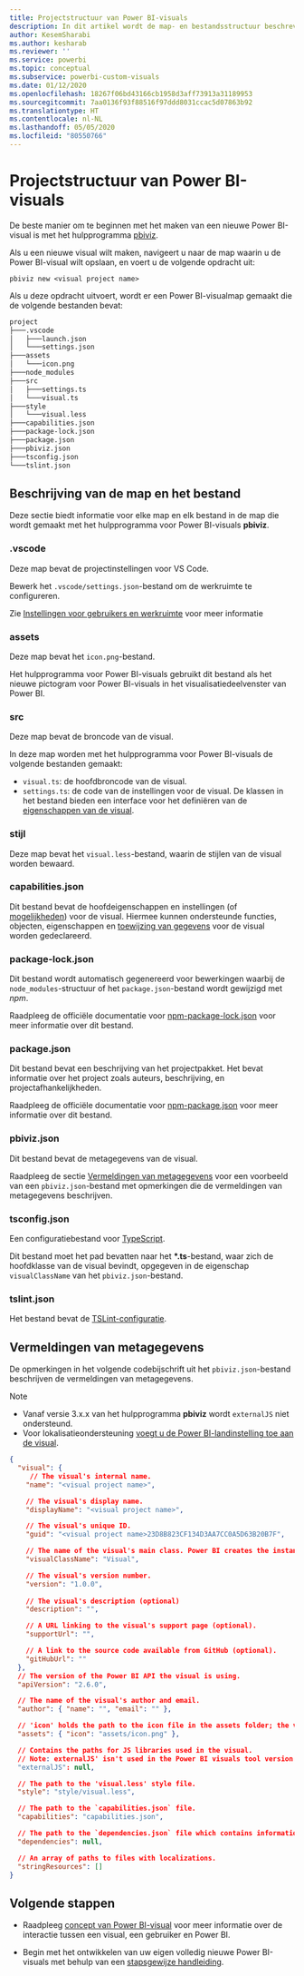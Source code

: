 ```yaml
---
title: Projectstructuur van Power BI-visuals
description: In dit artikel wordt de map- en bestandsstructuur beschreven van een Power BI-visualproject
author: KesemSharabi
ms.author: kesharab
ms.reviewer: ''
ms.service: powerbi
ms.topic: conceptual
ms.subservice: powerbi-custom-visuals
ms.date: 01/12/2020
ms.openlocfilehash: 18267f06bd43166cb1958d3aff73913a31189953
ms.sourcegitcommit: 7aa0136f93f88516f97ddd8031ccac5d07863b92
ms.translationtype: HT
ms.contentlocale: nl-NL
ms.lasthandoff: 05/05/2020
ms.locfileid: "80550766"
---
```

# <a name="power-bi-visual-project-structure"></a>Projectstructuur van Power BI-visuals

De beste manier om te beginnen met het maken van een nieuwe Power BI-visual is met het hulpprogramma [pbiviz](https://www.npmjs.com/package/powerbi-visuals-tools).

Als u een nieuwe visual wilt maken, navigeert u naar de map waarin u de Power BI-visual wilt opslaan, en voert u de volgende opdracht uit:

`pbiviz new <visual project name>`

Als u deze opdracht uitvoert, wordt er een Power BI-visualmap gemaakt die de volgende bestanden bevat:

```markdown
project
├───.vscode
│   ├───launch.json
│   └───settings.json
├───assets
│   └───icon.png
├───node_modules
├───src
│   ├───settings.ts
│   └───visual.ts
├───style
│   └───visual.less
├───capabilities.json
├───package-lock.json
├───package.json
├───pbiviz.json
├───tsconfig.json
└───tslint.json
```

## <a name="folder-and-file-description"></a>Beschrijving van de map en het bestand

Deze sectie biedt informatie voor elke map en elk bestand in de map die wordt gemaakt met het hulpprogramma voor Power BI-visuals **pbiviz**.  

### <a name="vscode"></a>.vscode

Deze map bevat de projectinstellingen voor VS Code.

Bewerk het `.vscode/settings.json`-bestand om de werkruimte te configureren.

Zie [Instellingen voor gebruikers en werkruimte](https://code.visualstudio.com/docs/getstarted/settings) voor meer informatie

### <a name="assets"></a>assets

Deze map bevat het `icon.png`-bestand.

Het hulpprogramma voor Power BI-visuals gebruikt dit bestand als het nieuwe pictogram voor Power BI-visuals in het visualisatiedeelvenster van Power BI.

### <a name="src"></a>src

Deze map bevat de broncode van de visual.

In deze map worden met het hulpprogramma voor Power BI-visuals de volgende bestanden gemaakt:
* `visual.ts`: de hoofdbroncode van de visual.
* `settings.ts`: de code van de instellingen voor de visual. De klassen in het bestand bieden een interface voor het definiëren van de [eigenschappen van de visual](./objects-properties.md#properties).

### <a name="style"></a>stijl

Deze map bevat het `visual.less`-bestand, waarin de stijlen van de visual worden bewaard.

### <a name="capabilitiesjson"></a>capabilities.json

Dit bestand bevat de hoofdeigenschappen en instellingen (of [mogelijkheden](./capabilities.md)) voor de visual. Hiermee kunnen ondersteunde functies, objecten, eigenschappen en [toewijzing van gegevens](./dataview-mappings.md) voor de visual worden gedeclareerd.

### <a name="package-lockjson"></a>package-lock.json

Dit bestand wordt automatisch gegenereerd voor bewerkingen waarbij de `node_modules`-structuur of het `package.json`-bestand wordt gewijzigd met *npm*.

Raadpleeg de officiële documentatie voor [npm-package-lock.json](https://docs.npmjs.com/files/package-lock.json) voor meer informatie over dit bestand.

### <a name="packagejson"></a>package.json

Dit bestand bevat een beschrijving van het projectpakket. Het bevat informatie over het project zoals auteurs, beschrijving, en projectafhankelijkheden.

Raadpleeg de officiële documentatie voor [npm-package.json](https://docs.npmjs.com/files/package.json.html) voor meer informatie over dit bestand.

### <a name="pbivizjson"></a>pbiviz.json

Dit bestand bevat de metagegevens van de visual.

Raadpleeg de sectie [Vermeldingen van metagegevens](#metadata-entries) voor een voorbeeld van een `pbiviz.json`-bestand met opmerkingen die de vermeldingen van metagegevens beschrijven.

### <a name="tsconfigjson"></a>tsconfig.json

Een configuratiebestand voor [TypeScript](https://www.typescriptlang.org/docs/handbook/tsconfig-json.html).

Dit bestand moet het pad bevatten naar het **\*.ts**-bestand, waar zich de hoofdklasse van de visual bevindt, opgegeven in de eigenschap `visualClassName` van het `pbiviz.json`-bestand.

### <a name="tslintjson"></a>tslint.json

Het bestand bevat de [TSLint-configuratie](https://palantir.github.io/tslint/usage/configuration/).

## <a name="metadata-entries"></a>Vermeldingen van metagegevens

De opmerkingen in het volgende codebijschrift uit het `pbiviz.json`-bestand beschrijven de vermeldingen van metagegevens.

> [!NOTE]
> * Vanaf versie 3.x.x van het hulpprogramma **pbiviz** wordt `externalJS` niet ondersteund.
> * Voor lokalisatieondersteuning [voegt u de Power BI-landinstelling toe aan de visual](./localization.md).

```json
{
  "visual": {
     // The visual's internal name.
    "name": "<visual project name>",

    // The visual's display name.
    "displayName": "<visual project name>",

    // The visual's unique ID.
    "guid": "<visual project name>23D8B823CF134D3AA7CC0A5D63B20B7F",

    // The name of the visual's main class. Power BI creates the instance of this class to start using the visual in a Power BI report.
    "visualClassName": "Visual",

    // The visual's version number.
    "version": "1.0.0",
    
    // The visual's description (optional)
    "description": "",

    // A URL linking to the visual's support page (optional).
    "supportUrl": "",

    // A link to the source code available from GitHub (optional).
    "gitHubUrl": ""
  },
  // The version of the Power BI API the visual is using.
  "apiVersion": "2.6.0",

  // The name of the visual's author and email.
  "author": { "name": "", "email": "" },

  // 'icon' holds the path to the icon file in the assets folder; the visual's display icon.
  "assets": { "icon": "assets/icon.png" },

  // Contains the paths for JS libraries used in the visual.
  // Note: externalJS' isn't used in the Power BI visuals tool version 3.x.x or higher.
  "externalJS": null,

  // The path to the 'visual.less' style file.
  "style": "style/visual.less",

  // The path to the `capabilities.json` file.
  "capabilities": "capabilities.json",

  // The path to the `dependencies.json` file which contains information about R packages used in R based visuals.
  "dependencies": null,

  // An array of paths to files with localizations.
  "stringResources": []
}
```

## <a name="next-steps"></a>Volgende stappen

* Raadpleeg [concept van Power BI-visual](./power-bi-visuals-concept.md) voor meer informatie over de interactie tussen een visual, een gebruiker en Power BI.

* Begin met het ontwikkelen van uw eigen volledig nieuwe Power BI-visuals met behulp van een [ stapsgewijze handleiding](./custom-visual-develop-tutorial.md).
